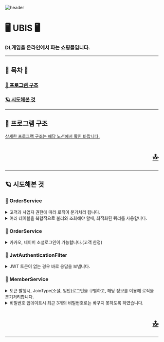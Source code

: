 ![header](https://capsule-render.vercel.app/api?type=waving&text=UBIS&height=200&color=73C2FB&animation=fadeIn&fontColor=003153)

# 🖥 UBIS 🖥
### DL게임을 온라인에서 파는 쇼핑몰입니다.  

---

## 🔷 목차 🔷
### <p align="left"><a href="#-프로그램-구조">🌃 프로그램 구조 </a></p>
### <p align="left"><a href="#-시도해본-것">🪐 시도해본 것 </a></p>

---
## 🌃 프로그램 구조

<a href="https://www.notion.so/teamsparta/3-a22bf4cefb5b4e6087e59e9dfe32330f" target="_blank" >
상세한 프로그램 구조는 해당 노션에서 확인 바랍니다.</a>


# <p align="right"><a href="#-목차-">🔝</a></p>

---
## 🪐 시도해본 것

### 👾 OrderService 
<details>
<summary> 고객과 사업자 권한에 따라 로직이 분기처리 됩니다. </summary>

+ #### <code>fun getOrderList(): List<OrderResponse></code>

    
    ```kotlin
        when(memberService.getMember().role) {
            Role.CUSTOMER -> {
                val memberName = memberService.getMember().name
                orders = orderRepository.findAllByMemberId(memberId)
                    .map { it.toOrderResponse(memberName) }
                    .toMutableList()
            }

            Role.BUSINESS -> {
                orders = orderRepository.findOrderList(memberId).map {
                    it.first!!.toOrderResponse(it.second!!)
                }.toMutableList()
            }

    
    ```
    
</details>

<details>
<summary> 여러 테이블을 복합적으로 불러와 조회해야 할때, 최적화된 쿼리를 사용합니다. </summary>

+ #### <code>override fun findOrderList(memberId: Long): MutableList<Pair<Order?,String?>></code>
    
    ```kotlin
       val whereClause = BooleanBuilder()

        whereClause.and(product.memberId.eq(memberId))//사업자의 상품으로 추려냄

        val contents = queryFactory
            .select(order, member.name)
            .from(order)
            .where(whereClause)
            .join(member) // 연관 관계와 무관한 JOIN
            .on(order.memberId.eq(member.id)) // 오더의 멤버 ID와 멤버의 멤버 ID가 일치
            .fetch()

        return contents.map{
            it.get(order) to it.get(member.name)
        }.toMutableList()
    ```
    
    </details>


### 👾 OrderService 
<details>
<summary> 카카오, 네이버 소셜로그인이 가능합니다.(고객 한정) </summary>

+ #### <code>OAuthService()</code>
    
    ```kotlin
     private val kakaoOAuthClient: KakaoOAuthClient,
     private val naverOAuthClient: NaverOAuthClient,
     private val memberRepository: MemberRepository,
     private val jwtPlugin: JwtPlugin
    ```
    
    </details>


### 👾 JwtAuthenticationFilter 
<details>
<summary> JWT 토큰이 없는 경우 바로 응답을 보냅니다. </summary>

+ #### <code>override fun doFilterInternal(...)</code>
    
    ```kotlin
     else { // 토큰이 없으면

            if (request.method != "GET") {
                if (!(request.method == "POST" && request.requestURI.startsWith("/members"))) {
                    response.status = HttpStatus.UNAUTHORIZED.value()
                    response.contentType = MediaType.APPLICATION_JSON_VALUE

                    jacksonObjectMapper().writeValue(response.writer, "No token")
                }
            }
        }
    ```

</details>

### 👾 MemberService 
<details>
<summary> 토큰 발행시, JoinType(소셜, 일반)로그인을 구별하고, 해당 정보를 이용해 로직을 분기처리합니다. </summary>

+ #### <code>fun updateMember(UpdateMemberRequest): MemberResponse</code>
    
    ```kotlin
      val memberId = getMemberIdFromToken()

        if (getMemberJoinTypeFromToken() == "SOCIAL") {
            throw IllegalStateException("소셜 회원은 회원정보를 수정할 수 없습니다.")
        }
    ```
    

</details>

<details>
<summary> 비밀번호 업데이트시 최근 3개의 비밀번호로는 바꾸지 못하도록 하였습니다. </summary>

+ #### <code>fun updateMember(UpdateMemberRequest): MemberResponse</code>

    
    ```kotlin
      if (updateMemberRequest.password != null) {
            // 이전에 사용했던 비밀번호 이력을 가져옴
            val pwHistory = member.pwHistory.split(",").toMutableList() // [hh23,  dddd,  1234]

            // 수정 요청한 비밀번호가 이전에 사용했던 적이 있는지 확인
            val isExistPassword = pwHistory.filter { passwordEncoder.matches(updateMemberRequest.password, it) }.size

            if (isExistPassword > 0) {
                throw ReusedPasswordException("이전에 사용했던 비밀번호는 사용할 수 없습니다.")
            }

            // 일치하는 비밀번호가 없으면 기존 변경 이력횟수를 확인
            if (pwHistory.size >= 3) { // 3번 이상이면
                // 첫 번째 요소(가장 오래 전에 사용했던 비밀번호)를 제거
                pwHistory.removeFirst()
            }

            pwHistory.add(passwordEncoder.encode(updateMemberRequest.password))

            // 변경된 비밀번호 List를 비밀번호 이력에 추가
            member.pwHistory = pwHistory.joinToString(",")
            member.password = pwHistory.last()
        }
    ```

</details>


# <p align="right"><a href="#-목차-">🔝</a></p>

---
